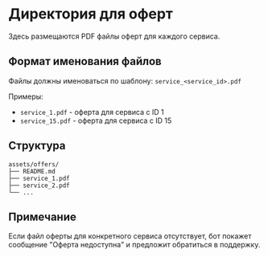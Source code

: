 # Директория для оферт

Здесь размещаются PDF файлы оферт для каждого сервиса.

## Формат именования файлов

Файлы должны именоваться по шаблону: `service_<service_id>.pdf`

Примеры:
- `service_1.pdf` - оферта для сервиса с ID 1
- `service_15.pdf` - оферта для сервиса с ID 15

## Структура

```
assets/offers/
├── README.md
├── service_1.pdf
├── service_2.pdf
└── ...
```

## Примечание

Если файл оферты для конкретного сервиса отсутствует, бот покажет сообщение "Оферта недоступна" и предложит обратиться в поддержку.
